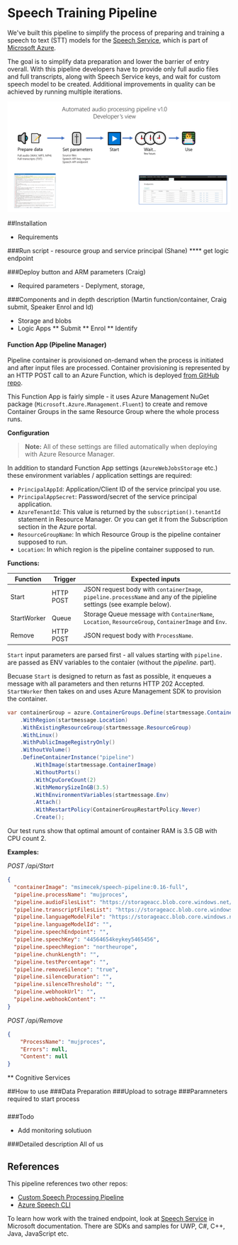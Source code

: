 # Speech Training Pipeline

We've built this pipeline to simplify the process of preparing and training a speech to text (STT) models for the [Speech Service](https://docs.microsoft.com/en-us/azure/cognitive-services/speech-service/overview), which is part of [Microsoft Azure](https://azure.microsoft.com/en-us/).

The goal is to simplify data preparation and lower the barrier of entry overall. With this pipeline developers have to provide only full audio files and full transcripts, along with Speech Service keys, and wait for custom speech model to be created. Additional improvements in quality can be achieved by running multiple iterations.

![Developer's view](_images/pipeline-developer-view.png)


##Installation

* Requirements

###Run script - resource group and service principal (Shane) **** get logic endpoint

###Deploy button and ARM parameters (Craig)
* Required parameters - Deplyment, storage, 

###Components and in depth description (Martin function/container, Craig submit, Speaker Enrol and Id)
* Storage and blobs
* Logic Apps
   ** Submit
    ** Enrol
    ** Identify

####  Function App (Pipeline Manager)

Pipeline container is provisioned on-demand when the process is initiated and after input files are processed. Container provisioning is represented by an HTTP POST call to an Azure Function, which is deployed [from GitHub repo](https://github.com/msimecek/Pipeline-Manager).

This Function App is fairly simple - it uses Azure Management NuGet package (`Microsoft.Azure.Management.Fluent`) to create and remove Container Groups in the same Resource Group where the whole process runs.

**Configuration**

> **Note:** All of these settings are filled automatically when deploying  with Azure Resource Manager.

In addition to standard Function App settings (`AzureWebJobsStorage` etc.) these environment variables / application settings are required:

* `PrincipalAppId`: Application/Client ID of the service principal you use.
* `PrincipalAppSecret`: Password/secret of the service principal application.
* `AzureTenantId`: This value is returned by the `subscription().tenantId` statement in Resource Manager. Or you can get it from the Subscription section in the Azure portal.
* `ResourceGroupName`: In which Resource Group is the pipeline container supposed to run.
* `Location`: In which region is the pipeline container supposed to run.

**Functions:**

| Function    | Trigger   | Expected inputs                                              |
| ----------- | --------- | ------------------------------------------------------------ |
| Start       | HTTP POST | JSON request body with `containerImage`, `pipeline.processName` and any of the pipieline settings (see example below). |
| StartWorker | Queue     | Storage Queue message with `ContainerName`, `Location`, `ResourceGroup`, `ContainerImage` and `Env`. |
| Remove      | HTTP POST | JSON request body with `ProcessName`.                        |

`Start` input parameters are parsed first - all values starting with `pipeline.` are passed as ENV variables to the contaier (without the *pipeline.* part).

Becuase `Start` is designed to return as fast as possible, it enqueues a message with all parameters and then returns HTTP 202 Accepted. `StartWorker` then takes on and uses Azure Management SDK to provision the container.

```csharp
var containerGroup = azure.ContainerGroups.Define(startmessage.ContainerName)
    .WithRegion(startmessage.Location)
    .WithExistingResourceGroup(startmessage.ResourceGroup)
    .WithLinux()
    .WithPublicImageRegistryOnly()
    .WithoutVolume()
    .DefineContainerInstance("pipeline")
    	.WithImage(startmessage.ContainerImage)
    	.WithoutPorts()
    	.WithCpuCoreCount(2)
    	.WithMemorySizeInGB(3.5)
    	.WithEnvironmentVariables(startmessage.Env)
    	.Attach()
    	.WithRestartPolicy(ContainerGroupRestartPolicy.Never)
    	.Create();
```

Our test runs show that optimal amount of container RAM is 3.5 GB with CPU count 2.

**Examples:**

*POST /api/Start*

```json
{
  "containerImage": "msimecek/speech-pipeline:0.16-full",
  "pipeline.processName": "mujproces",
  "pipeline.audioFilesList": "https://storageacc.blob.core.windows.net/files/text/language.txt?sv=..saskey",
  "pipeline.transcriptFilesList": "https://storageacc.blob.core.windows.net/files/text/textInput.txt?sv=..saskey",
  "pipeline.languageModelFile": "https://storageacc.blob.core.windows.net/files/text/language.txt?sv=..saskey",
  "pipeline.languageModelId": "",
  "pipeline.speechEndpoint": "",
  "pipeline.speechKey": "44564654keykey5465456",
  "pipeline.speechRegion": "northeurope",
  "pipeline.chunkLength": "",
  "pipeline.testPercentage": "",
  "pipeline.removeSilence": "true",
  "pipeline.silenceDuration": "",
  "pipeline.silenceThreshold": "",
  "pipeline.webhookUrl": "",
  "pipeline.webhookContent": ""
}
```

*POST /api/Remove*

```json
{
	"ProcessName": "mujproces",
	"Errors": null,
	"Content": null
}
```



** Cognitive Services

##How to use
###Data Preparation
###Upload to sotrage
###Paramneters required to start process
###

###Todo
* Add monitoring solutiuon

###Detailed description All of us


## References

This pipeline references two other repos:

* [Custom Speech Processing Pipeline](https://github.com/shanepeckham/CustomSpeech-Processing-Pipeline)
* [Azure Speech CLI](https://github.com/msimecek/Azure-Speech-CLI)

To learn how work with the trained endpoint, look at [Speech Service](https://docs.microsoft.com/en-us/azure/cognitive-services/speech-service/) in Microsoft documentation. There are SDKs and samples for UWP, C#, C++, Java, JavaScript etc.
